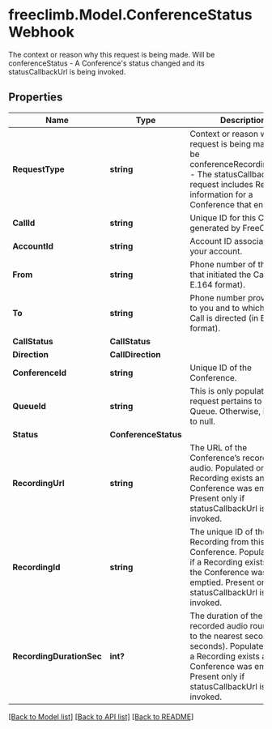 # freeclimb.Model.ConferenceStatusWebhook

The context or reason why this request is being made. Will be conferenceStatus - A Conference's status changed and its statusCallbackUrl is being invoked.
## Properties

Name | Type | Description | Notes
------------ | ------------- | ------------- | -------------
**RequestType** | **string** | Context or reason why this request is being made. Will be conferenceRecordingStatus - The statusCallbackUrl request includes Recording information for a Conference that ended. | [optional] 
**CallId** | **string** | Unique ID for this Call, generated by FreeClimb. | [optional] 
**AccountId** | **string** | Account ID associated with your account. | [optional] 
**From** | **string** | Phone number of the party that initiated the Call (in E.164 format). | [optional] 
**To** | **string** | Phone number provisioned to you and to which this Call is directed (in E.164 format). | [optional] 
**CallStatus** | **CallStatus** |  | [optional] 
**Direction** | **CallDirection** |  | [optional] 
**ConferenceId** | **string** | Unique ID of the Conference. | [optional] 
**QueueId** | **string** | This is only populated if the request pertains to a Queue. Otherwise, it is set to null. | [optional] 
**Status** | **ConferenceStatus** |  | [optional] 
**RecordingUrl** | **string** | The URL of the Conference’s recorded audio. Populated only if a Recording exists and the Conference was emptied. Present only if statusCallbackUrl is being invoked. | [optional] 
**RecordingId** | **string** | The unique ID of the Recording from this Conference. Populated only if a Recording exists and the Conference was emptied. Present only if statusCallbackUrl is being invoked. | [optional] 
**RecordingDurationSec** | **int?** | The duration of the recorded audio rounded up to the nearest second (in seconds). Populated only if a Recording exists and the Conference was emptied. Present only if statusCallbackUrl is being invoked. | [optional] 

[[Back to Model list]](../README.md#documentation-for-models) [[Back to API list]](../README.md#documentation-for-api-endpoints) [[Back to README]](../README.md)

